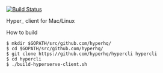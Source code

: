 [![Build Status](https://travis-ci.org/hyperhq/hypercli.svg?branch=master)](https://travis-ci.org/hyperhq/hypercli)

Hyper_ client for Mac/Linux

How to build
```
$ mkdir $GOPATH/src/github.com/hyperhq/
$ cd $GOPATH/src/github.com/hyperhq/
$ git clone https://github.com/hyperhq/hypercli hypercli
$ cd hypercli
$ ./build-hyperserve-client.sh
```
